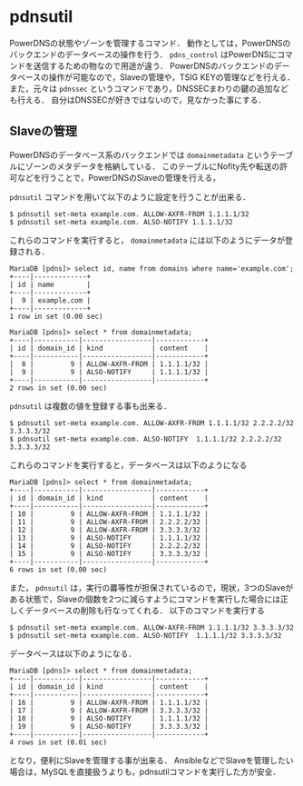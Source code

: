 # pdnsutil
PowerDNSの状態やゾーンを管理するコマンド．
動作としては，PowerDNSのバックエンドのデータベースの操作を行う．
`pdns_control` はPowerDNSにコマンドを送信するための物なので用途が違う．
PowerDNSのバックエンドのデータベースの操作が可能なので，Slaveの管理や，TSIG KEYの管理などを行える．
また，元々は `pdnssec` というコマンドであり，DNSSECまわりの鍵の追加なども行える．
自分はDNSSECが好きではないので，見なかった事にする．


## Slaveの管理
PowerDNSのデータベース系のバックエンドでは `domainmetadata` というテーブルにゾーンのメタデータを格納している．
このテーブルにNofity先や転送の許可などを行うことで，PowerDNSのSlaveの管理を行える，

`pdnsutil` コマンドを用いて以下のように設定を行うことが出来る．
```console
$ pdnsutil set-meta example.com. ALLOW-AXFR-FROM 1.1.1.1/32
$ pdnsutil set-meta example.com. ALSO-NOTIFY 1.1.1.1/32
```
これらのコマンドを実行すると， `domainmetadata` には以下のようにデータが登録される．
```
MariaDB [pdns]> select id, name from domains where name='example.com';
+----|-------------+
| id | name        |
+----|-------------+
|  9 | example.com |
+----|-------------+
1 row in set (0.00 sec)

MariaDB [pdns]> select * from domainmetadata;
+----|-----------|-----------------|------------+
| id | domain_id | kind            | content    |
+----|-----------|-----------------|------------+
|  8 |         9 | ALLOW-AXFR-FROM | 1.1.1.1/32 |
|  9 |         9 | ALSO-NOTIFY     | 1.1.1.1/32 |
+----|-----------|-----------------|------------+
2 rows in set (0.00 sec)

```


`pdnsutil` は複数の値を登録する事も出来る．
```console
$ pdnsutil set-meta example.com. ALLOW-AXFR-FROM 1.1.1.1/32 2.2.2.2/32 3.3.3.3/32
$ pdnsutil set-meta example.com. ALSO-NOTIFY  1.1.1.1/32 2.2.2.2/32 3.3.3.3/32
```
これらのコマンドを実行すると，データベースは以下のようになる
```
MariaDB [pdns]> select * from domainmetadata;
+----|-----------|-----------------|------------+
| id | domain_id | kind            | content    |
+----|-----------|-----------------|------------+
| 10 |         9 | ALLOW-AXFR-FROM | 1.1.1.1/32 |
| 11 |         9 | ALLOW-AXFR-FROM | 2.2.2.2/32 |
| 12 |         9 | ALLOW-AXFR-FROM | 3.3.3.3/32 |
| 13 |         9 | ALSO-NOTIFY     | 1.1.1.1/32 |
| 14 |         9 | ALSO-NOTIFY     | 2.2.2.2/32 |
| 15 |         9 | ALSO-NOTIFY     | 3.3.3.3/32 |
+----|-----------|-----------------|------------+
6 rows in set (0.00 sec)
```


また， `pdnsutil` は，実行の羃等性が担保されているので，現状，3つのSlaveがある状態で，Slaveの個数を2つに減らすようにコマンドを実行した場合には正しくデータベースの削除も行なってくれる．
以下のコマンドを実行する
```console
$ pdnsutil set-meta example.com. ALLOW-AXFR-FROM 1.1.1.1/32 3.3.3.3/32
$ pdnsutil set-meta example.com. ALSO-NOTIFY  1.1.1.1/32 3.3.3.3/32
```
データベースは以下のようになる．
```
MariaDB [pdns]> select * from domainmetadata;
+----|-----------|-----------------|------------+
| id | domain_id | kind            | content    |
+----|-----------|-----------------|------------+
| 16 |         9 | ALLOW-AXFR-FROM | 1.1.1.1/32 |
| 17 |         9 | ALLOW-AXFR-FROM | 3.3.3.3/32 |
| 18 |         9 | ALSO-NOTIFY     | 1.1.1.1/32 |
| 19 |         9 | ALSO-NOTIFY     | 3.3.3.3/32 |
+----|-----------|-----------------|------------+
4 rows in set (0.01 sec)
```
となり，便利にSlaveを管理する事が出来る．
AnsibleなどでSlaveを管理したい場合は，MySQLを直接扱うよりも，pdnsutilコマンドを実行した方が安全．
